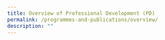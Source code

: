```yaml
---
title: Overview of Professional Development (PD)
permalink: /programmes-and-publications/overview/
description: ""
---
```



